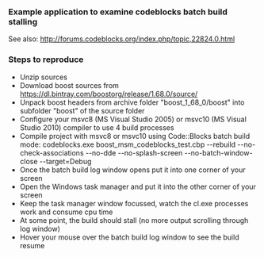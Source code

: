 ### Example application to examine codeblocks batch build stalling

See also: http://forums.codeblocks.org/index.php/topic,22824.0.html

### Steps to reproduce

- Unzip sources
- Download boost sources from https://dl.bintray.com/boostorg/release/1.68.0/source/
- Unpack boost headers from archive folder "boost_1_68_0/boost" into subfolder "boost" of the source folder
- Configure your msvc8 (MS Visual Studio 2005) or msvc10 (MS Visual Studio 2010) compiler to use 4 build processes
- Compile project with msvc8 or msvc10 using Code::Blocks batch build mode:
  codeblocks.exe boost_msm_codeblocks_test.cbp --rebuild --no-check-associations --no-dde --no-splash-screen --no-batch-window-close --target=Debug
- Once the batch build log window opens put it into one corner of your screen
- Open the Windows task manager and put it into the other corner of your screen
- Keep the task manager window focussed, watch the cl.exe processes work and consume cpu time 
- At some point, the build should stall (no more output scrolling through log window)
- Hover your mouse over the batch build log window to see the build resume

 